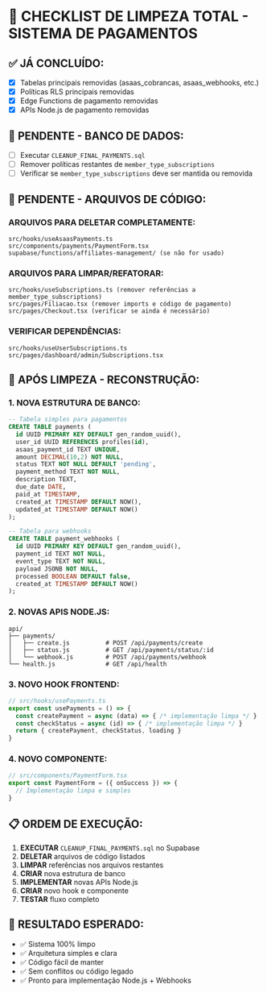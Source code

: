 # 🧹 CHECKLIST DE LIMPEZA TOTAL - SISTEMA DE PAGAMENTOS

## ✅ JÁ CONCLUÍDO:
- [x] Tabelas principais removidas (asaas_cobrancas, asaas_webhooks, etc.)
- [x] Políticas RLS principais removidas
- [x] Edge Functions de pagamento removidas
- [x] APIs Node.js de pagamento removidas

## 🔄 PENDENTE - BANCO DE DADOS:
- [ ] Executar `CLEANUP_FINAL_PAYMENTS.sql`
- [ ] Remover políticas restantes de `member_type_subscriptions`
- [ ] Verificar se `member_type_subscriptions` deve ser mantida ou removida

## 🔄 PENDENTE - ARQUIVOS DE CÓDIGO:

### ARQUIVOS PARA DELETAR COMPLETAMENTE:
```
src/hooks/useAsaasPayments.ts
src/components/payments/PaymentForm.tsx
supabase/functions/affiliates-management/ (se não for usado)
```

### ARQUIVOS PARA LIMPAR/REFATORAR:
```
src/hooks/useSubscriptions.ts (remover referências a member_type_subscriptions)
src/pages/Filiacao.tsx (remover imports e código de pagamento)
src/pages/Checkout.tsx (verificar se ainda é necessário)
```

### VERIFICAR DEPENDÊNCIAS:
```
src/hooks/useUserSubscriptions.ts
src/pages/dashboard/admin/Subscriptions.tsx
```

## 🎯 APÓS LIMPEZA - RECONSTRUÇÃO:

### 1. NOVA ESTRUTURA DE BANCO:
```sql
-- Tabela simples para pagamentos
CREATE TABLE payments (
  id UUID PRIMARY KEY DEFAULT gen_random_uuid(),
  user_id UUID REFERENCES profiles(id),
  asaas_payment_id TEXT UNIQUE,
  amount DECIMAL(10,2) NOT NULL,
  status TEXT NOT NULL DEFAULT 'pending',
  payment_method TEXT NOT NULL,
  description TEXT,
  due_date DATE,
  paid_at TIMESTAMP,
  created_at TIMESTAMP DEFAULT NOW(),
  updated_at TIMESTAMP DEFAULT NOW()
);

-- Tabela para webhooks
CREATE TABLE payment_webhooks (
  id UUID PRIMARY KEY DEFAULT gen_random_uuid(),
  payment_id TEXT NOT NULL,
  event_type TEXT NOT NULL,
  payload JSONB NOT NULL,
  processed BOOLEAN DEFAULT false,
  created_at TIMESTAMP DEFAULT NOW()
);
```

### 2. NOVAS APIS NODE.JS:
```
api/
├── payments/
│   ├── create.js          # POST /api/payments/create
│   ├── status.js          # GET /api/payments/status/:id
│   └── webhook.js         # POST /api/payments/webhook
└── health.js              # GET /api/health
```

### 3. NOVO HOOK FRONTEND:
```typescript
// src/hooks/usePayments.ts
export const usePayments = () => {
  const createPayment = async (data) => { /* implementação limpa */ }
  const checkStatus = async (id) => { /* implementação limpa */ }
  return { createPayment, checkStatus, loading }
}
```

### 4. NOVO COMPONENTE:
```typescript
// src/components/PaymentForm.tsx
export const PaymentForm = ({ onSuccess }) => {
  // Implementação limpa e simples
}
```

## 📋 ORDEM DE EXECUÇÃO:

1. **EXECUTAR** `CLEANUP_FINAL_PAYMENTS.sql` no Supabase
2. **DELETAR** arquivos de código listados
3. **LIMPAR** referências nos arquivos restantes
4. **CRIAR** nova estrutura de banco
5. **IMPLEMENTAR** novas APIs Node.js
6. **CRIAR** novo hook e componente
7. **TESTAR** fluxo completo

## 🎯 RESULTADO ESPERADO:
- ✅ Sistema 100% limpo
- ✅ Arquitetura simples e clara
- ✅ Código fácil de manter
- ✅ Sem conflitos ou código legado
- ✅ Pronto para implementação Node.js + Webhooks